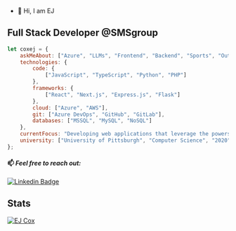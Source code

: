 - 👋 Hi, I am EJ

## __Full Stack Developer @SMSgroup__

```javascript
let coxej = {
    askMeAbout: ["Azure", "LLMs", "Frontend", "Backend", "Sports", "Outdoors"],
    technologies: {
        code: {
            ["JavaScript", "TypeScript", "Python", "PHP"]
        },
        frameworks: {
            ["React", "Next.js", "Express.js", "Flask"]
        },
        cloud: ["Azure", "AWS"],
        git: ["Azure DevOps", "GitHub", "GitLab"],
        databases: ["MSSQL", "MySQL", "NoSQL"]
    },
    currentFocus: "Developing web applications that leverage the powers of AI to improve the way people work!",
    university: ["University of Pittsburgh", "Computer Science", "2020"]
};
```

#### 📫 ___Feel free to reach out:___
[![Linkedin Badge](https://img.shields.io/badge/-EJCox-blue?style=flat-square&logo=Linkedin&logoColor=white&link=https://www.linkedin.com/in/edward-cox-1b7336150/)](https://www.linkedin.com/in/edward-cox-1b7336150/)

## __Stats__
[![EJ Cox](https://github-readme-stats.vercel.app/api?username=coxej&show_icons=true&count_private=true&theme=dark)](https://https://github.com/coxej)
